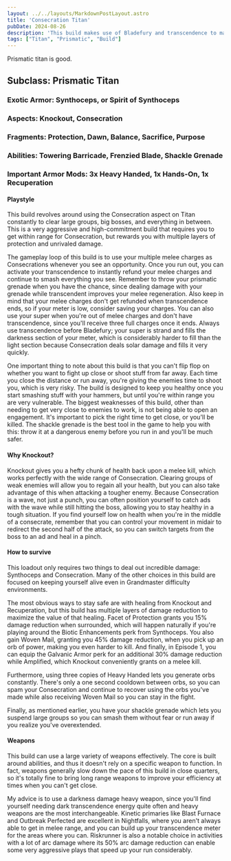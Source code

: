 ```yaml
---
layout: ../../layouts/MarkdownPostLayout.astro
title: 'Consecration Titan'
pubDate: 2024-08-26
description: 'This build makes use of Bladefury and transcendence to maximize uptime on a Synthoceps-enhanced Consecrate.'
tags: ["Titan", "Prismatic", "Build"]
---
```

Prismatic titan is good.
## Subclass: Prismatic Titan

### Exotic Armor: Synthoceps, or Spirit of Synthoceps

### Aspects: Knockout, Consecration

### Fragments: Protection, Dawn, Balance, Sacrifice, Purpose

### Abilities: Towering Barricade, Frenzied Blade, Shackle Grenade

### Important Armor Mods: 3x Heavy Handed, 1x Hands-On, 1x Recuperation

#### Playstyle

This build revolves around using the Consecration aspect on Titan constantly to clear large groups, big bosses, and everything in between. This is a very aggressive and high-commitment build that requires you to get within range for Consecration, but rewards you with multiple layers of protection and unrivaled damage. 

The gameplay loop of this build is to use your multiple melee charges as Consecrations whenever you see an opportunity. Once you run out, you can activate your transcendence to instantly refund your melee charges and continue to smash everything you see. Remember to throw your prismatic grenade when you have the chance, since dealing damage with your grenade while transcendent improves your melee regeneration. Also keep in mind that your melee charges don't get refunded when transcendence ends, so if your meter is low, consider saving your charges. You can also use your super when you're out of melee charges and don't have transcendence, since you'll receive three full charges once it ends. Always use transcendence before Bladefury; your super is strand and fills the darkness section of your meter, which is considerably harder to fill than the light section because Consecration deals solar damage and fills it very quickly.

One important thing to note about this build is that you can't flip flop on whether you want to fight up close or shoot stuff from far away. Each time you close the distance or run away, you're giving the enemies time to shoot you, which is very risky. The build is designed to keep you healthy once you start smashing stuff with your hammers, but until you're within range you are very vulnerable. The biggest weaknesses of this build, other than needing to get very close to enemies to work, is not being able to open an engagement. It's important to pick the right time to get close, or you'll be killed. The shackle grenade is the best tool in the game to help you with this: throw it at a dangerous enemy before you run in and you'll be much safer.

#### Why Knockout?

Knockout gives you a hefty chunk of health back upon a melee kill, which works perfectly with the wide range of Consecration. Clearing groups of weak enemies will allow you to regain all your health, but you can also take advantage of this when attacking a tougher enemy. Because Consecration is a wave, not just a punch, you can often position yourself to catch ads with the wave while still hitting the boss, allowing you to stay healthy in a tough situation. If you find yourself low on health when you're in the middle of a consecrate, remember that you can control your movement in midair to redirect the second half of the attack, so you can switch targets from the boss to an ad and heal in a pinch.

#### How to survive

This loadout only requires two things to deal out incredible damage: Synthoceps and Consecration. Many of the other choices in this build are focused on keeping yourself alive even in Grandmaster difficulty environments.

The most obvious ways to stay safe are with healing from Knockout and Recuperation, but this build has multiple layers of damage reduction to maximize the value of that healing. Facet of Protection grants you 15% damage reduction when surrounded, which will happen naturally if you're playing around the Biotic Enhancements perk from Synthoceps. You also gain Woven Mail, granting you 45% damage reduction, when you pick up an orb of power, making you even harder to kill. And finally, in Episode 1, you can equip the Galvanic Armor perk for an additional 30% damage reduction while Amplified, which Knockout conveniently grants on a melee kill.

Furthermore, using three copies of Heavy Handed lets you generate orbs constantly. There's only a one second cooldown between orbs, so you can spam your Consecration and continue to recover using the orbs you've made while also receiving Woven Mail so you can stay in the fight.

Finally, as mentioned earlier, you have your shackle grenade which lets you suspend large groups so you can smash them without fear or run away if you realize you've overextended.

#### Weapons

This build can use a large variety of weapons effectively. The core is built around abilities, and thus it doesn't rely on a specific weapon to function. In fact, weapons generally slow down the pace of this build in close quarters, so it's totally fine to bring long range weapons to improve your efficiency at times when you can't get close. 

My advice is to use a darkness damage heavy weapon, since you'll find yourself needing dark transcendence energy quite often and heavy weapons are the most interchangeable. Kinetic primaries like Blast Furnace and Outbreak Perfected are excellent in Nightfalls, where you aren't always able to get in melee range, and you can build up your transcendence meter for the areas where you can. Riskrunner is also a notable choice in activities with a lot of arc damage where its 50% arc damage reduction can enable some very aggressive plays that speed up your run considerably. 